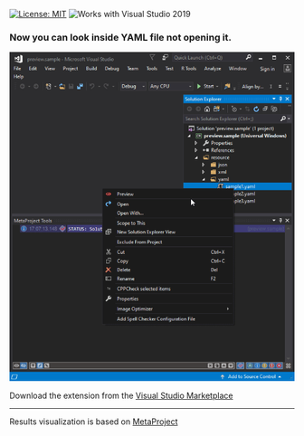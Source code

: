 [![License: MIT](https://img.shields.io/badge/License-MIT-green.svg)](LICENSE)
![Works with Visual Studio 2019](https://img.shields.io/static/v1.svg?label=VS&message=2019&color=5F2E96)

### Now you can look inside YAML file not opening it.

![Image](resource/video/Presentation1.gif)

Download the extension from the [Visual Studio Marketplace](https://marketplace.visualstudio.com/items?itemName=ViacheslavLozinskyi.Preview-YAML)
<hr>
Results visualization is based on <a href="https://marketplace.visualstudio.com/items?itemName=ViacheslavLozinskyi.MetaProject">MetaProject</a>
